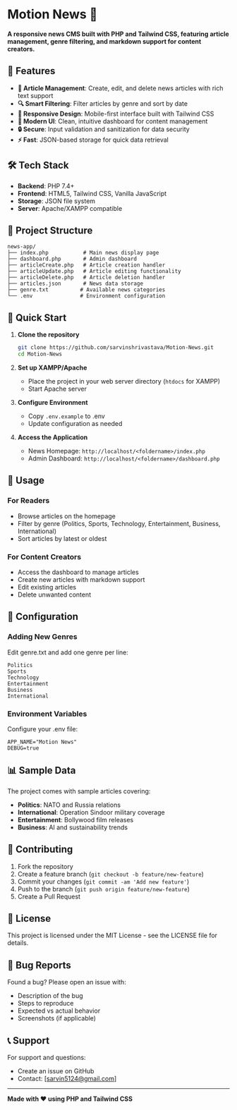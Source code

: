 # Motion News 📰

**A responsive news CMS built with PHP and Tailwind CSS, featuring article management, genre filtering, and markdown support for content creators.**

## 🚀 Features

- **📝 Article Management**: Create, edit, and delete news articles with rich text support
- **🔍 Smart Filtering**: Filter articles by genre and sort by date
- **📱 Responsive Design**: Mobile-first interface built with Tailwind CSS
- **🎨 Modern UI**: Clean, intuitive dashboard for content management
- **🔒 Secure**: Input validation and sanitization for data security
- **⚡ Fast**: JSON-based storage for quick data retrieval

## 🛠 Tech Stack

- **Backend**: PHP 7.4+
- **Frontend**: HTML5, Tailwind CSS, Vanilla JavaScript
- **Storage**: JSON file system
- **Server**: Apache/XAMPP compatible

## 📁 Project Structure

```
news-app/
├── index.php           # Main news display page
├── dashboard.php       # Admin dashboard
├── articleCreate.php   # Article creation handler
├── articleUpdate.php   # Article editing functionality
├── articleDelete.php   # Article deletion handler
├── articles.json       # News data storage
├── genre.txt          # Available news categories
└── .env               # Environment configuration
```

## 🚀 Quick Start

1. **Clone the repository**

   ```bash
   git clone https://github.com/sarvinshrivastava/Motion-News.git
   cd Motion-News
   ```

2. **Set up XAMPP/Apache**

   - Place the project in your web server directory (`htdocs` for XAMPP)
   - Start Apache server

3. **Configure Environment**

   - Copy `.env.example` to .env
   - Update configuration as needed

4. **Access the Application**
   - News Homepage: `http://localhost/<foldername>/index.php`
   - Admin Dashboard: `http://localhost/<foldername>/dashboard.php`

## 📖 Usage

### For Readers

- Browse articles on the homepage
- Filter by genre (Politics, Sports, Technology, Entertainment, Business, International)
- Sort articles by latest or oldest

### For Content Creators

- Access the dashboard to manage articles
- Create new articles with markdown support
- Edit existing articles
- Delete unwanted content

## 🔧 Configuration

### Adding New Genres

Edit genre.txt and add one genre per line:

```
Politics
Sports
Technology
Entertainment
Business
International
```

### Environment Variables

Configure your .env file:

```env
APP_NAME="Motion News"
DEBUG=true
```

## 📊 Sample Data

The project comes with sample articles covering:

- **Politics**: NATO and Russia relations
- **International**: Operation Sindoor military coverage
- **Entertainment**: Bollywood film releases
- **Business**: AI and sustainability trends

## 🤝 Contributing

1. Fork the repository
2. Create a feature branch (`git checkout -b feature/new-feature`)
3. Commit your changes (`git commit -am 'Add new feature'`)
4. Push to the branch (`git push origin feature/new-feature`)
5. Create a Pull Request

## 📝 License

This project is licensed under the MIT License - see the LICENSE file for details.

## 🐛 Bug Reports

Found a bug? Please open an issue with:

- Description of the bug
- Steps to reproduce
- Expected vs actual behavior
- Screenshots (if applicable)

## 📞 Support

For support and questions:

- Create an issue on GitHub
- Contact: [sarvin5124@gmail.com]

---

**Made with ❤️ using PHP and Tailwind CSS**
